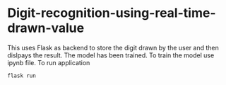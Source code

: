 # Digit-recognition-using-real-time-drawn-value
This uses Flask as backend to store the digit drawn by the user and then dislpays the result. The model has been trained. To train the model use ipynb file.
To run application
```
flask run
````
<br>
